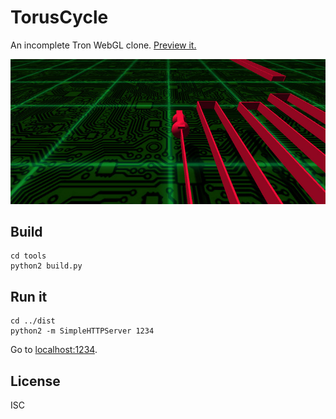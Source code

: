 # TorusCycle

An incomplete Tron WebGL clone. [Preview it.][preview]

[![TorusCycle screenshot](screenshot.jpg)][preview]

## Build

    cd tools
    python2 build.py

## Run it

    cd ../dist
    python2 -m SimpleHTTPServer 1234

Go to [localhost:1234](http://localhost:1234).

## License

ISC

[preview]: http://nechifor.net/static/torus-cycle/index.html

